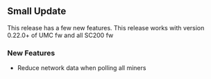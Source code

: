 ## Small Update

This release has a few new features.
This release works with version 0.22.0+ of UMC fw and all SC200 fw

### New Features

-   Reduce network data when polling all miners
